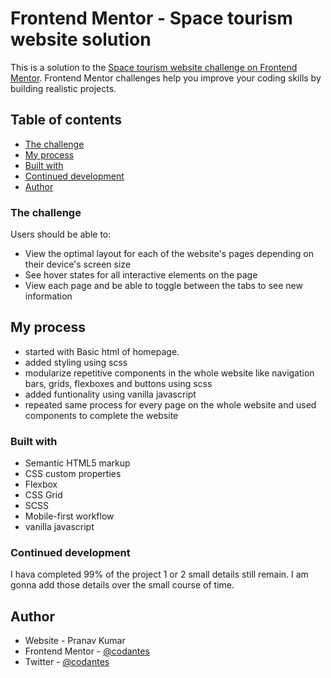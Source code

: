# Frontend Mentor - Space tourism website solution

This is a solution to the [Space tourism website challenge on Frontend Mentor](https://www.frontendmentor.io/challenges/space-tourism-multipage-website-gRWj1URZ3). Frontend Mentor challenges help you improve your coding skills by building realistic projects. 

## Table of contents

- [The challenge](#the-challenge)
- [My process](#my-process)
- [Built with](#built-with)
- [Continued development](#continued-development)
- [Author](#author)

### The challenge

Users should be able to:

- View the optimal layout for each of the website's pages depending on their device's screen size
- See hover states for all interactive elements on the page
- View each page and be able to toggle between the tabs to see new information

## My process
- started with Basic html of homepage.
- added styling using scss
- modularize repetitive components in the whole website like navigation bars, grids, flexboxes and buttons using scss
- added funtionality using vanilla javascript
- repeated same process for every page on the whole website and used components to complete the website
### Built with

- Semantic HTML5 markup
- CSS custom properties
- Flexbox
- CSS Grid
- SCSS
- Mobile-first workflow
- vanilla javascript

### Continued development

I hava completed 99% of the project 1 or 2 small details still remain. I am gonna add those details over the small course of time.

## Author

- Website - Pranav Kumar
- Frontend Mentor - [@codantes](https://www.frontendmentor.io/profile/codantes)
- Twitter - [@codantes](https://www.twitter.com/codantes)
